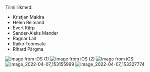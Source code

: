 



Tiimi liikmed: 
 * Kristjan Maidra 
 * Helen Reimand 
 * Evert Kärp
 * Sander-Aleks Mander 
 * Ragnar Lall
 * Raiko Toomsalu 
 * Rihard Pärgma


![Image from iOS (1)](https://user-images.githubusercontent.com/91615049/162193486-1ce9bd1c-1907-42d7-a4a0-34a455600806.jpg)
![Image from iOS (2)](https://user-images.githubusercontent.com/91615049/162193489-b5dc2422-c65b-4c8f-8ffc-a5dd135127b9.jpg)
![Image from iOS](https://user-images.githubusercontent.com/91615049/162193492-4fa257cb-54d6-4a0c-8f13-55726ac9738b.jpg)
![image_2022-04-07_153155999](https://user-images.githubusercontent.com/91615049/162199183-f21a26c2-6d5c-4d95-9a5a-b593fb651a30.png)
![image_2022-04-07_153327774](https://user-images.githubusercontent.com/91615049/162199418-bd32d763-9517-4b0a-bd27-0943b3d5e19f.png)
